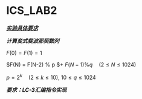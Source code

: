# ICS_LAB2

***[实验具体要求](https://ics.liuly.moe/labs/lab2.html)***

***计算变式斐波那契数列***

$F(0) = F(1) = 1$

$F(N) = F(N-2) \% p $+
$F(N-1) \% q \quad (2 \leq N \leq 1024)$

$p = 2^{k} \quad (2 \leq k \leq 10)$,
$10\leq q \leq 1024$

***要求：LC-3汇编指令实现***

